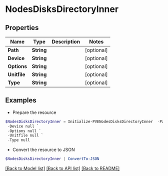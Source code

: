 # NodesDisksDirectoryInner
## Properties

Name | Type | Description | Notes
------------ | ------------- | ------------- | -------------
**Path** | **String** |  | [optional] 
**Device** | **String** |  | [optional] 
**Options** | **String** |  | [optional] 
**Unitfile** | **String** |  | [optional] 
**Type** | **String** |  | [optional] 

## Examples

- Prepare the resource
```powershell
$NodesDisksDirectoryInner = Initialize-PVENodesDisksDirectoryInner  -Path null `
 -Device null `
 -Options null `
 -Unitfile null `
 -Type null
```

- Convert the resource to JSON
```powershell
$NodesDisksDirectoryInner | ConvertTo-JSON
```

[[Back to Model list]](../README.md#documentation-for-models) [[Back to API list]](../README.md#documentation-for-api-endpoints) [[Back to README]](../README.md)

